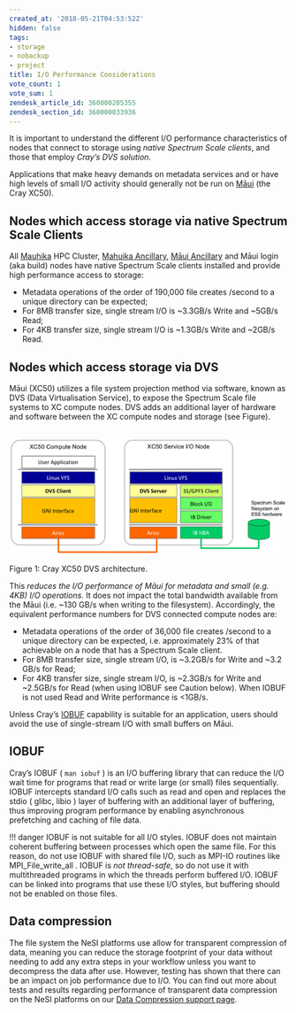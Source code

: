 ```yaml
---
created_at: '2018-05-21T04:53:52Z'
hidden: false
tags:
- storage
- nobackup
- project
title: I/O Performance Considerations
vote_count: 1
vote_sum: 1
zendesk_article_id: 360000205355
zendesk_section_id: 360000033936
---
```


It is important to understand the different I/O performance
characteristics of nodes that connect to storage using *native Spectrum
Scale clients*, and those that employ *Cray’s DVS* *solution*.

Applications that make heavy demands on metadata services and or have
high levels of small I/O activity should generally not be run on
[Māui](../../Scientific_Computing/The_NeSI_High_Performance_Computers/Maui.md) (the Cray
XC50).

## Nodes which access storage via native Spectrum Scale Clients

All [Mauhika](../../Scientific_Computing/The_NeSI_High_Performance_Computers/Mahuika.md)
HPC Cluster, [Mahuika Ancillary](../../Scientific_Computing/The_NeSI_High_Performance_Computers/Mahuika.md),
[Māui Ancillary](../../Scientific_Computing/The_NeSI_High_Performance_Computers/Maui_Ancillary.md) and
Māui login (aka build) nodes have native Spectrum Scale clients
installed and provide high performance access to storage:

- Metadata operations of the order of 190,000 file creates /second to
    a unique directory can be expected;
- For 8MB transfer size, single stream I/O is ~3.3GB/s Write and
    ~5GB/s Read;
- For 4KB transfer size, single stream I/O is ~1.3GB/s Write and
    ~2GB/s Read.

## Nodes which access storage via DVS

Māui (XC50) utilizes a file system projection method via software, known
as DVS (Data Virtualisation Service), to expose the Spectrum Scale file
systems to XC compute nodes. DVS adds an additional layer of hardware
and software between the XC compute nodes and storage (see Figure).

 ![cray\_xc50.jpg](../../assets/images/I-O_Performance_Considerations.jpg)

Figure 1: Cray XC50 DVS architecture.

This *reduces the I/O performance of Māui for metadata and small (e.g.
4KB) I/O operations*. It does not impact the total bandwidth available
from the Māui (i.e. ~130 GB/s when writing to the filesystem).
Accordingly, the equivalent performance numbers for DVS connected
compute nodes are:

- Metadata operations of the order of 36,000 file creates /second to a
    unique directory can be expected, i.e. approximately 23% of that
    achievable on a node that has a Spectrum Scale client.
- For 8MB transfer size, single stream I/O, is ~3.2GB/s for Write and
    ~3.2 GB/s for Read;
- For 4KB transfer size, single stream I/O, is ~2.3GB/s for Write and
    ~2.5GB/s for Read (when using IOBUF see Caution below).
    When IOBUF is not used Read and Write performance is &lt;1GB/s.

Unless Cray’s  [IOBUF](#iobuf)
 capability is suitable for an application, users should avoid
the use of single-stream I/O with small buffers on Māui.

## IOBUF

Cray’s IOBUF ( `man iobuf` ) is an
I/O buffering library that can reduce the I/O wait time for programs
that read or write large (or small) files sequentially. IOBUF intercepts
standard I/O calls such as read and open and replaces the
stdio (
glibc, libio ) layer of buffering
with an additional layer of buffering, thus improving program
performance by enabling asynchronous prefetching and caching of file
data.

!!! danger
    IOBUF is not suitable for all I/O styles. IOBUF does not
    maintain coherent buffering between processes which open the same file.
    For this reason, do not use IOBUF with shared file I/O, such as MPI-IO
    routines like MPI_File_write_all .
    IOBUF is *not thread-safe*, so do not use it with multithreaded programs in
    which the threads perform buffered I/O. IOBUF can be linked into
    programs that use these I/O styles, but buffering should not be enabled
    on those files.

## Data compression

The file system the NeSI platforms use allow for transparent compression
of data, meaning you can reduce the storage footprint of your data
without needing to add any extra steps in your workflow unless you want
to decompress the data after use. However, testing has shown that there
can be an impact on job performance due to I/O. You can find out more
about tests and results regarding performance of transparent
data compression on the NeSI platforms on our
[Data Compression support page](../../Storage/File_Systems_and_Quotas/Data_Compression.md).
